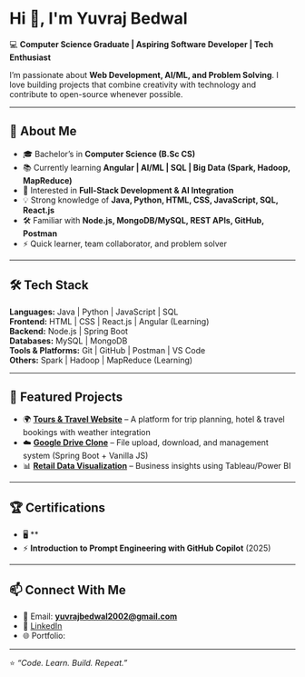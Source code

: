 # Hi 👋, I'm Yuvraj Bedwal  

💻 **Computer Science Graduate | Aspiring Software Developer | Tech Enthusiast**  

I’m passionate about **Web Development, AI/ML, and Problem Solving**. I love building projects that combine creativity with technology and contribute to open-source whenever possible.  

---

## 🚀 About Me  
- 🎓 Bachelor’s in **Computer Science (B.Sc CS)**  
- 📚 Currently learning **Angular | AI/ML | SQL | Big Data (Spark, Hadoop, MapReduce)**  
- 🌱 Interested in **Full-Stack Development & AI Integration**  
- 💡 Strong knowledge of **Java, Python, HTML, CSS, JavaScript, SQL, React.js**  
- 🛠 Familiar with **Node.js, MongoDB/MySQL, REST APIs, GitHub, Postman**  
- ⚡ Quick learner, team collaborator, and problem solver  

---

## 🛠️ Tech Stack  
**Languages:** Java | Python | JavaScript | SQL  
**Frontend:** HTML | CSS | React.js | Angular (Learning)  
**Backend:** Node.js | Spring Boot  
**Databases:** MySQL | MongoDB  
**Tools & Platforms:** Git | GitHub | Postman | VS Code  
**Others:** Spark | Hadoop | MapReduce (Learning)  

---

## 📌 Featured Projects  
- 🌍 [**Tours & Travel Website**](#) – A platform for trip planning, hotel & travel bookings with weather integration  
- ☁️ [**Google Drive Clone**](#) – File upload, download, and management system (Spring Boot + Vanilla JS)  
- 📊 [**Retail Data Visualization**](#) – Business insights using Tableau/Power BI  

---

## 🏆 Certifications  
- 🖥️ **  
- ⚡ **Introduction to Prompt Engineering with GitHub Copilot** (2025)  

---

## 📫 Connect With Me  
- 📧 Email: **yuvrajbedwal2002@gmail.com**  
- 💼 [LinkedIn](https://linkedin.com)   
- 🌐 Portfolio: 

---

⭐️ *“Code. Learn. Build. Repeat.”*  
